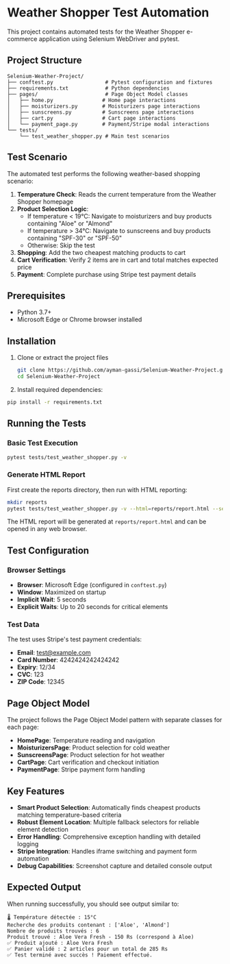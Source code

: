 # Weather Shopper Test Automation

This project contains automated tests for the Weather Shopper e-commerce application using Selenium WebDriver and pytest.

## Project Structure

```
Selenium-Weather-Project/
├── conftest.py                 # Pytest configuration and fixtures
├── requirements.txt            # Python dependencies
├── pages/                      # Page Object Model classes
│   ├── home.py                # Home page interactions
│   ├── moisturizers.py        # Moisturizers page interactions
│   ├── sunscreens.py          # Sunscreens page interactions
│   ├── cart.py                # Cart page interactions
│   └── payment_page.py        # Payment/Stripe modal interactions
└── tests/
    └── test_weather_shopper.py # Main test scenarios
```

## Test Scenario

The automated test performs the following weather-based shopping scenario:

1. **Temperature Check**: Reads the current temperature from the Weather Shopper homepage
2. **Product Selection Logic**:
   * If temperature < 19°C: Navigate to moisturizers and buy products containing "Aloe" or "Almond"
   * If temperature > 34°C: Navigate to sunscreens and buy products containing "SPF-30" or "SPF-50"
   * Otherwise: Skip the test
3. **Shopping**: Add the two cheapest matching products to cart
4. **Cart Verification**: Verify 2 items are in cart and total matches expected price
5. **Payment**: Complete purchase using Stripe test payment details

## Prerequisites

* Python 3.7+
* Microsoft Edge or Chrome browser installed

## Installation

1. Clone or extract the project files

   ```bash
   git clone https://github.com/ayman-gassi/Selenium-Weather-Project.git
   cd Selenium-Weather-Project
   ```
2. Install required dependencies:

```bash
pip install -r requirements.txt
```

## Running the Tests

### Basic Test Execution

```bash
pytest tests/test_weather_shopper.py -v
```

### Generate HTML Report

First create the reports directory, then run with HTML reporting:

```bash
mkdir reports
pytest tests/test_weather_shopper.py -v --html=reports/report.html --self-contained-html
```

The HTML report will be generated at `reports/report.html` and can be opened in any web browser.

## Test Configuration

### Browser Settings

* **Browser**: Microsoft Edge (configured in `conftest.py`)
* **Window**: Maximized on startup
* **Implicit Wait**: 5 seconds
* **Explicit Waits**: Up to 20 seconds for critical elements

### Test Data

The test uses Stripe's test payment credentials:

* **Email**: test@example.com
* **Card Number**: 4242424242424242
* **Expiry**: 12/34
* **CVC**: 123
* **ZIP Code**: 12345

## Page Object Model

The project follows the Page Object Model pattern with separate classes for each page:

* **HomePage**: Temperature reading and navigation
* **MoisturizersPage**: Product selection for cold weather
* **SunscreensPage**: Product selection for hot weather
* **CartPage**: Cart verification and checkout initiation
* **PaymentPage**: Stripe payment form handling

## Key Features

* **Smart Product Selection**: Automatically finds cheapest products matching temperature-based criteria
* **Robust Element Location**: Multiple fallback selectors for reliable element detection
* **Error Handling**: Comprehensive exception handling with detailed logging
* **Stripe Integration**: Handles iframe switching and payment form automation
* **Debug Capabilities**: Screenshot capture and detailed console output

## Expected Output

When running successfully, you should see output similar to:

```
🌡️ Température détectée : 15°C
Recherche des produits contenant : ['Aloe', 'Almond']
Nombre de produits trouvés : 6
Produit trouvé : Aloe Vera Fresh - 150 Rs (correspond à Aloe)
✅ Produit ajouté : Aloe Vera Fresh
✅ Panier validé : 2 articles pour un total de 285 Rs
✅ Test terminé avec succès ! Paiement effectué.
```

